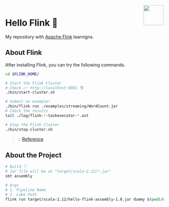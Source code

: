 <img src="https://flink.apache.org/img/logo/png/100/flink_squirrel_100_color.png" align="right" height="64px"/>

# Hello Flink 👋

My repository with [Apache Flink](https://flink.apache.org) learnigns.

## About Flink

After installing Flink, you can try the following commands.

```bash
cd $FLINK_HOME/

# Start the Flink Cluster
# Check 👉 http://localhost:8081 🌎
./bin/start-cluster.sh

# Submit an example!
./bin/flink run ./examples/streaming/WordCount.jar
# Check the results
tail ./log/flink-*-taskexecutor-*.out

# Stop the Flink Cluster
./bin/stop-cluster.sh 
```

> 💡 [Reference](https://nightlies.apache.org/flink/flink-docs-release-1.13/docs/try-flink/local_installation/)

## About the Project

```bash
# Build 👇
# Jar file will be at "target/scala-2.12/*.jar"
sbt assembly

# Args
# 1. Pipeline Name
# 2. Lake Path
flink run target/scala-2.12/hello-flink-assembly-1.0.jar dummy $(pwd)/data/
```
